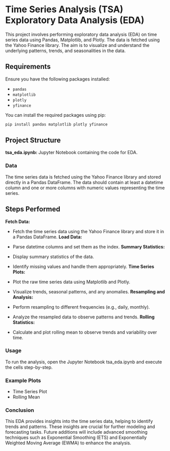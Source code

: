 # Time Series Analysis (TSA) Exploratory Data Analysis (EDA)

This project involves performing exploratory data analysis (EDA) on time series data using Pandas, Matplotlib, and Plotly. The data is fetched using the Yahoo Finance library. The aim is to visualize and understand the underlying patterns, trends, and seasonalities in the data.

## Requirements

Ensure you have the following packages installed:

- `pandas`
- `matplotlib`
- `plotly`
- `yfinance`

You can install the required packages using pip:

```bash
pip install pandas matplotlib plotly yfinance
```
## Project Structure
**tsa_eda.ipynb:** Jupyter Notebook containing the code for EDA.
### Data
The time series data is fetched using the Yahoo Finance library and stored directly in a Pandas DataFrame. The data should contain at least a datetime column and one or more columns with numeric values representing the time series.

## Steps Performed
**Fetch Data:**

- Fetch the time series data using the Yahoo Finance library and store it in a Pandas DataFrame.
**Load Data:**

- Parse datetime columns and set them as the index.
**Summary Statistics:**

- Display summary statistics of the data.
- Identify missing values and handle them appropriately.
**Time Series Plots:**

- Plot the raw time series data using Matplotlib and Plotly.
- Visualize trends, seasonal patterns, and any anomalies.
**Resampling and Analysis:**

- Perform resampling to different frequencies (e.g., daily, monthly).
- Analyze the resampled data to observe patterns and trends.
**Rolling Statistics:**

- Calculate and plot rolling mean to observe trends and variability over time.
### Usage
To run the analysis, open the Jupyter Notebook tsa_eda.ipynb and execute the cells step-by-step.

### Example Plots
- Time Series Plot
- Rolling Mean
### Conclusion
This EDA provides insights into the time series data, helping to identify trends and patterns. These insights are crucial for further modeling and forecasting tasks. Future additions will include advanced smoothing techniques such as Exponential Smoothing (ETS) and Exponentially Weighted Moving Average (EWMA) to enhance the analysis.
